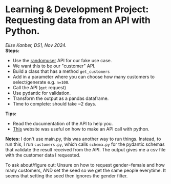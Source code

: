 # Learning & Development Project: Requesting data from an API with Python.
_Elise Kanber, DS1, Nov 2024._
<br>
**Steps:**
- Use the [randomuser](https://randomuser.me/) API for our fake use case.
- We want this to be our "customer" API. 
- Build a class that has a method `get_customers`
- Add in a parameter where you can choose how many customers to select/generate e.g. `n=100`. 
- Call the API (`get` request)
- Use pydantic for validation.
- Transform the output as a pandas dataframe.
- Time to complete: should take ~2 days.

**Tips:** 
- Read the documentation of the API to help you.
- [This](https://www.geeksforgeeks.org/how-to-make-api-calls-using-python/) website was useful on how to make an API call with python.






**Notes:**
I don't use main.py, this was another way to run things. Instead, to run this, I run `customers.py`, which calls `schema.py` for the pydantic schemas that validate the result received from the API.
The output gives me a csv file with the customer data I requested.

To ask about/figure out: Unsure on how to request gender=female and how many customers, AND set the seed so we get the same people everytime. It seems that setting the seed then ignores the gender filter.
